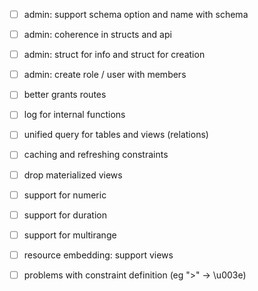 
* [ ] admin: support schema option and name with schema
* [ ] admin: coherence in structs and api
* [ ] admin: struct for info and struct for creation
* [ ] admin: create role / user with members
* [ ] better grants routes
* [ ] log for internal functions
* [ ] unified query for tables and views (relations)
* [ ] caching and refreshing constraints
* [ ] drop materialized views
* [ ] support for numeric
* [ ] support for duration
* [ ] support for multirange
* [ ] resource embedding: support views
* [ ] problems with constraint definition (eg ">" -> \u003e)





